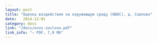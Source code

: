 ```yaml
---
layout: post
title: "Оценка воздействия на окружающую среду (ОВОС), д. Совлово"
date:   2014-12-01
category: docs
link: "/docs/ovos-sovlovo.pdf"
link_info: "— PDF, 7,9 Мб"
---
```


